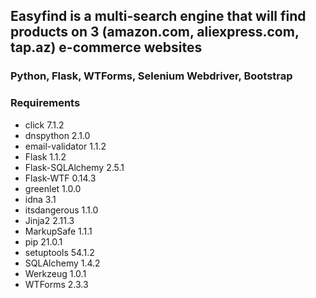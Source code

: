 ## **Easyfind** is a multi-search engine that will find products on 3 (amazon.com, aliexpress.com, tap.az) e-commerce websites
### Python, Flask, WTForms, Selenium Webdriver, Bootstrap
### Requirements
- click            7.1.2
- dnspython        2.1.0
- email-validator  1.1.2
- Flask            1.1.2
- Flask-SQLAlchemy 2.5.1
- Flask-WTF        0.14.3
- greenlet         1.0.0
- idna             3.1
- itsdangerous     1.1.0
- Jinja2           2.11.3
- MarkupSafe       1.1.1
- pip              21.0.1
- setuptools       54.1.2
- SQLAlchemy       1.4.2
- Werkzeug         1.0.1
- WTForms          2.3.3

